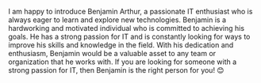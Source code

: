 I am happy to introduce Benjamin Arthur, a passionate IT enthusiast who is always eager to learn and explore new technologies. Benjamin is a hardworking and motivated individual who is committed to achieving his goals. He has a strong passion for IT and is constantly looking for ways to improve his skills and knowledge in the field. With his dedication and enthusiasm, Benjamin would be a valuable asset to any team or organization that he works with. If you are looking for someone with a strong passion for IT, then Benjamin is the right person for you! 😊
